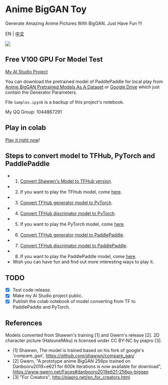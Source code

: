 # Anime BigGAN Toy

Generate Amazing Anime Pictures With BigGAN. Just Have Fun !!!

EN | [中文](README_CN.md)

![](imgs/std_out.gif)

## Free V100 GPU For Model Test

[My AI Studio Project](https://aistudio.baidu.com/aistudio/projectdetail/1141070)

You can download the pretrained model of PaddlePaddle for local play from [Anime BigGAN Pretrained Models As A Dataset](https://aistudio.baidu.com/aistudio/datasetdetail/49029) or [Google Drive](https://drive.google.com/file/d/1V9emQcBOz1ujrlGGDxYFsdavWbUxG1ws/view?usp=sharing) which just contain the Generator Parameters.

File `Samples.ipynb` is a backup of this project's notebook.

My QQ Group: 1044867291

## Play in colab

[Play it right now](https://colab.research.google.com/github/HighCWu/anime_biggan_toy/blob/main/colab/Play_Anime_BigGAN.ipynb)!

## Steps to convert model to TFHub, PyTorch and PaddlePaddle

- 1. [Convert Shawwn's Model to TFHub version](https://colab.research.google.com/github/HighCWu/anime_biggan_toy/blob/main/colab/AnimeBigGAN_tf2hub.ipynb).
- 2. If you want to play the TFHub model, come [here](https://colab.research.google.com/github/HighCWu/anime_biggan_toy/blob/main/colab/Anime_BigGAN_Demo.ipynb).
- 3. [Convert TFHub generator model to PyTorch](https://colab.research.google.com/github/HighCWu/anime_biggan_toy/blob/main/colab/pytorch_anime_biggan_for_generator_converter.ipynb).
- 4. [Convert TFHub discrimator model to PyTorch](https://colab.research.google.com/github/HighCWu/anime_biggan_toy/blob/main/colab/pytorch_anime_biggan_for_discriminator_converter.ipynb).
- 5. If you want to play the PyTorch model, come [here](https://colab.research.google.com/github/HighCWu/anime_biggan_toy/blob/main/colab/pytorch_anime_biggan.ipynb).
- 6. [Convert TFHub generator model to PaddlePaddle](https://colab.research.google.com/github/HighCWu/anime_biggan_toy/blob/main/colab/paddle_anime_biggan_for_generator_converter.ipynb).
- 7. [Convert TFHub discrimator model to PaddlePaddle](https://colab.research.google.com/github/HighCWu/anime_biggan_toy/blob/main/colab/paddle_anime_biggan_for_discriminator_converter.ipynb).
- 8. If you want to play the PaddlePaddle model, come [here](https://colab.research.google.com/github/HighCWu/anime_biggan_toy/blob/main/colab/paddle_anime_biggan.ipynb).
- Wish you can have fun and find out more interesting ways to play it.

## TODO

- [x] Test code release. 
- [x] Make my AI Studio project public.
- [x] Publish the colab notebook of model converting from TF to PaddlePaddle and PyTorch.

## References

Models converted from Shawwn's training [1] and Gwern's release [2]. 2D character picture (HatsuneMiku) is licensed under CC BY-NC by piapro [3].

- [1] Shawwn, The model is trained based on his fork of google's 'compare_gan', https://github.com/shawwn/compare_gan/
- [2] Gwern, "A prototype anime BigGAN 256px trained on Danbooru2019+e621 for 600k iterations is now available for download", https://www.gwern.net/Faces#danbooru2019e621-256px-biggan
- [3] "For Creators", http://piapro.net/en_for_creators.html

